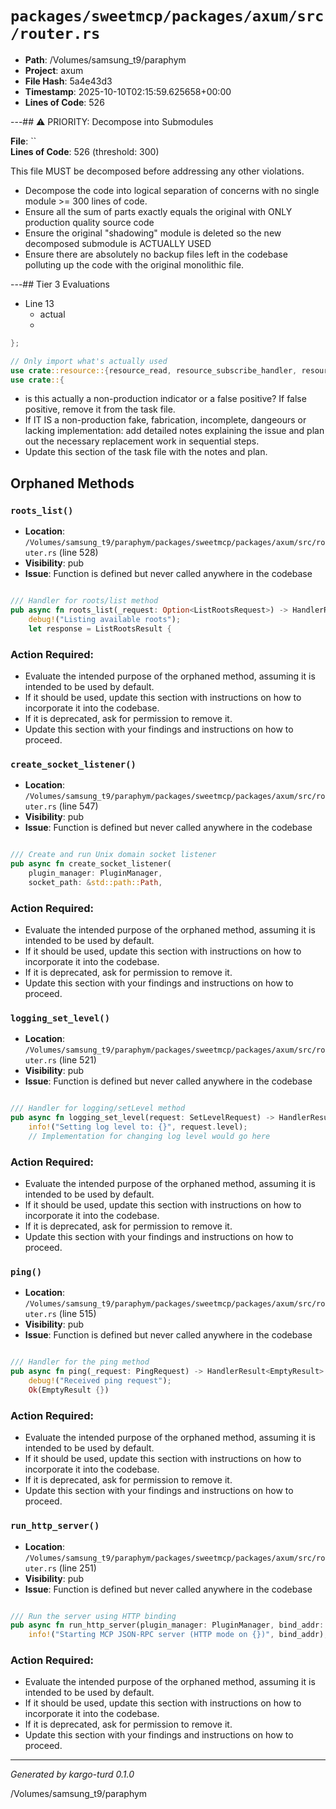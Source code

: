 # `packages/sweetmcp/packages/axum/src/router.rs`

- **Path**: /Volumes/samsung_t9/paraphym
- **Project**: axum
- **File Hash**: 5a4e43d3  
- **Timestamp**: 2025-10-10T02:15:59.625658+00:00  
- **Lines of Code**: 526

---## ⚠️ PRIORITY: Decompose into Submodules

**File**: ``  
**Lines of Code**: 526 (threshold: 300)

This file MUST be decomposed before addressing any other violations.

- Decompose the code into logical separation of concerns with no single module >= 300 lines of code. 
- Ensure all the sum of parts exactly equals the original with ONLY production quality source code
- Ensure the original "shadowing" module is deleted so the new decomposed submodule is ACTUALLY USED
- Ensure there are absolutely no backup files left in the codebase polluting up the code with the original monolithic file.

---## Tier 3 Evaluations


- Line 13
  - actual
  - 

```rust
};

// Only import what's actually used
use crate::resource::{resource_read, resource_subscribe_handler, resource_unsubscribe_handler};
use crate::{
```

- is this actually a non-production indicator or a false positive? If false positive, remove it from the task file.
- If IT IS a non-production fake, fabrication, incomplete, dangeours or lacking implementation: add detailed notes explaining the issue and plan out the necessary replacement work in sequential steps. 
- Update this section of the task file with the notes and plan.

## Orphaned Methods


### `roots_list()`

- **Location**: `/Volumes/samsung_t9/paraphym/packages/sweetmcp/packages/axum/src/router.rs` (line 528)
- **Visibility**: pub
- **Issue**: Function is defined but never called anywhere in the codebase

```rust

/// Handler for roots/list method
pub async fn roots_list(_request: Option<ListRootsRequest>) -> HandlerResult<ListRootsResult> {
    debug!("Listing available roots");
    let response = ListRootsResult {
```

### Action Required:

- Evaluate the intended purpose of the orphaned method, assuming it is intended to be used by default.
- If it should be used, update this section with instructions on how to incorporate it into the codebase.
- If it is deprecated, ask for permission to remove it.
- Update this section with your findings and instructions on how to proceed.


### `create_socket_listener()`

- **Location**: `/Volumes/samsung_t9/paraphym/packages/sweetmcp/packages/axum/src/router.rs` (line 547)
- **Visibility**: pub
- **Issue**: Function is defined but never called anywhere in the codebase

```rust

/// Create and run Unix domain socket listener
pub async fn create_socket_listener(
    plugin_manager: PluginManager,
    socket_path: &std::path::Path,
```

### Action Required:

- Evaluate the intended purpose of the orphaned method, assuming it is intended to be used by default.
- If it should be used, update this section with instructions on how to incorporate it into the codebase.
- If it is deprecated, ask for permission to remove it.
- Update this section with your findings and instructions on how to proceed.


### `logging_set_level()`

- **Location**: `/Volumes/samsung_t9/paraphym/packages/sweetmcp/packages/axum/src/router.rs` (line 521)
- **Visibility**: pub
- **Issue**: Function is defined but never called anywhere in the codebase

```rust

/// Handler for logging/setLevel method
pub async fn logging_set_level(request: SetLevelRequest) -> HandlerResult<LoggingResponse> {
    info!("Setting log level to: {}", request.level);
    // Implementation for changing log level would go here
```

### Action Required:

- Evaluate the intended purpose of the orphaned method, assuming it is intended to be used by default.
- If it should be used, update this section with instructions on how to incorporate it into the codebase.
- If it is deprecated, ask for permission to remove it.
- Update this section with your findings and instructions on how to proceed.


### `ping()`

- **Location**: `/Volumes/samsung_t9/paraphym/packages/sweetmcp/packages/axum/src/router.rs` (line 515)
- **Visibility**: pub
- **Issue**: Function is defined but never called anywhere in the codebase

```rust

/// Handler for the ping method
pub async fn ping(_request: PingRequest) -> HandlerResult<EmptyResult> {
    debug!("Received ping request");
    Ok(EmptyResult {})
```

### Action Required:

- Evaluate the intended purpose of the orphaned method, assuming it is intended to be used by default.
- If it should be used, update this section with instructions on how to incorporate it into the codebase.
- If it is deprecated, ask for permission to remove it.
- Update this section with your findings and instructions on how to proceed.


### `run_http_server()`

- **Location**: `/Volumes/samsung_t9/paraphym/packages/sweetmcp/packages/axum/src/router.rs` (line 251)
- **Visibility**: pub
- **Issue**: Function is defined but never called anywhere in the codebase

```rust

/// Run the server using HTTP binding
pub async fn run_http_server(plugin_manager: PluginManager, bind_addr: &str) -> Result<()> {
    info!("Starting MCP JSON-RPC server (HTTP mode on {})", bind_addr);

```

### Action Required:

- Evaluate the intended purpose of the orphaned method, assuming it is intended to be used by default.
- If it should be used, update this section with instructions on how to incorporate it into the codebase.
- If it is deprecated, ask for permission to remove it.
- Update this section with your findings and instructions on how to proceed.

---

*Generated by kargo-turd 0.1.0*

/Volumes/samsung_t9/paraphym
